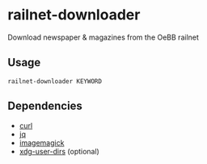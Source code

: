 # railnet-downloader

Download newspaper & magazines from the OeBB railnet

## Usage

```
railnet-downloader KEYWORD
```

## Dependencies

- [curl](https://curl.haxx.se/)
- [jq](https://stedolan.github.io/jq/)
- [imagemagick](https://imagemagick.org/index.php)
- [xdg-user-dirs](https://freedesktop.org/wiki/Software/xdg-user-dirs/) (optional)
